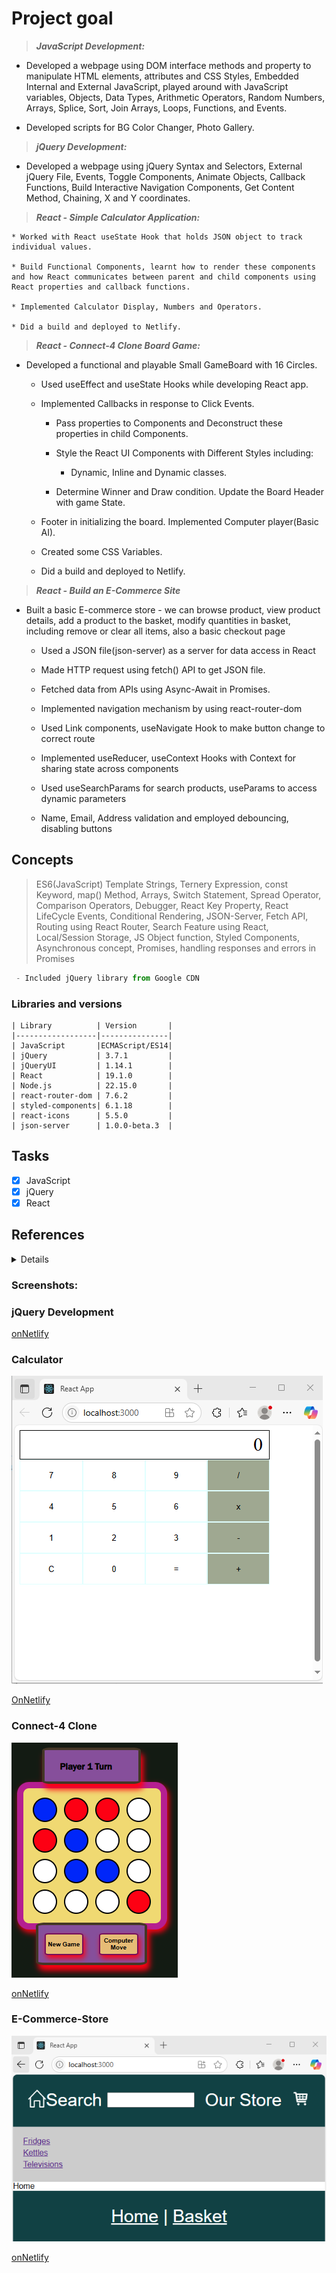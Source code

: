 # Project goal

> ***_JavaScript_ Development:*** 

  * Developed a webpage using DOM interface methods and property to manipulate HTML elements, attributes and CSS Styles, Embedded Internal and External JavaScript, played around with JavaScript variables, Objects, Data Types, Arithmetic Operators, Random Numbers, Arrays, Splice, Sort, Join Arrays, Loops, Functions, and Events.

  * Developed scripts for BG Color Changer, Photo Gallery.



> ***_jQuery_ Development:***

  * Developed a webpage using jQuery Syntax and Selectors, External jQuery File, Events, Toggle Components, Animate Objects, Callback Functions, Build Interactive Navigation Components, Get Content Method, Chaining, X and Y coordinates.


  
> ***_React_ - Simple Calculator Application:***

    * Worked with React useState Hook that holds JSON object to track individual values.
    
    * Build Functional Components, learnt how to render these components and how React communicates between parent and child components using React properties and callback functions.
    
    * Implemented Calculator Display, Numbers and Operators.
    
    * Did a build and deployed to Netlify.

  
  
> ***_React_ - Connect-4 Clone Board Game:***

  * Developed a functional and playable Small GameBoard with 16 Circles.
  
      * Used useEffect and useState Hooks while developing React app.
    
      * Implemented Callbacks in response to Click Events. 
      
          * Pass properties to Components and Deconstruct these properties in child Components.
      
          * Style the React UI Components with Different Styles including:
              -  Dynamic, Inline and Dynamic classes.
      
          * Determine Winner and Draw condition. Update the Board Header with game State.
    
      * Footer in initializing the board. Implemented Computer player(Basic AI).
    
      * Created some CSS Variables.
  
      * Did a build and deployed to Netlify.


> ***_React_ - Build an E-Commerce Site***

  * Built a basic E-commerce store - we can browse product, view product details, add a product to the basket,
    modify quantities in basket, including remove or clear all items, also a basic checkout page
  
    * Used a JSON file(json-server) as a server for data access in React 
    
    * Made HTTP request using fetch() API to get JSON file.
    
    * Fetched data from APIs using Async-Await in Promises.
     
    * Implemented navigation mechanism by using react-router-dom
    
    * Used Link components, useNavigate Hook to make button change to correct route 
    
    * Implemented useReducer, useContext Hooks with Context for sharing state across components
    
    * Used useSearchParams for search products, useParams to access dynamic parameters 
    
    * Name, Email, Address validation and employed debouncing, disabling buttons
  

## Concepts  
<!-- #### Libraries -->

>  ES6(JavaScript) Template Strings, Ternery Expression, const Keyword, map() Method, Arrays, Switch Statement, Spread Operator, Comparison Operators, 
>  Debugger, React Key Property, React LifeCycle Events, Conditional Rendering, JSON-Server, Fetch API, Routing using React Router, Search Feature using React, Local/Session Storage, JS Object function, Styled Components, Asynchronous concept, Promises, handling responses and errors in Promises

```js
 - Included jQuery library from Google CDN  
 ```
 
### Libraries and versions

```
| Library          | Version       | 
|------------------|---------------|
| JavaScript       |ECMAScript/ES14|                
| jQuery           | 3.7.1         | 
| jQueryUI         | 1.14.1        |
| React            | 19.1.0        |
| Node.js          | 22.15.0       |
| react-router-dom | 7.6.2         |
| styled-components| 6.1.18        |
| react-icons      | 5.5.0         |
| json-server      | 1.0.0-beta.3  |
```

## Tasks

- [x] JavaScript
- [x] jQuery
- [x] React

## References
<details>

  [StackOverflowQ/A](https://stackoverflow.com  "QA")<br>
  [Medium](https://medium.com)<br>
  [Tutorialspoint](https://www.tutorialspoint.com)<br>
  [W3Schools](https://www.w3schools.com)
  
</details>

### Screenshots:

### jQuery Development
[onNetlify](https://glowing-scone-599a90.netlify.app/)

### Calculator

![Calculator](./images/calculator.png)

[OnNetlify](https://teal-bienenstitch-6e2de9.netlify.app/)


### Connect-4 Clone
![Connect-4 Clone](./images/connect4.png)

[onNetlify](https://iridescent-quokka-786002.netlify.app/)

### E-Commerce-Store
![E-Store](./images/e-store.png)

[onNetlify](https://effortless-kashata-1b1576.netlify.app/)



